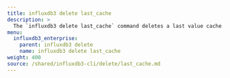 ```yaml
---
title: influxdb3 delete last_cache
description: >
  The `influxdb3 delete last_cache` command deletes a last value cache.
menu:
  influxdb3_enterprise:
    parent: influxdb3 delete
    name: influxdb3 delete last_cache
weight: 400
source: /shared/influxdb3-cli/delete/last_cache.md
---
```


<!--
The content of this file is at content/shared/influxdb3-cli/delete/last_cache.md
-->

